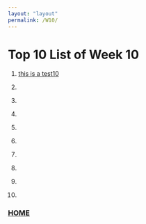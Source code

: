 ```yaml
---
layout: "layout"
permalink: /W10/
---
```


# Top 10 List of Week 10

1. [this is a test10](https://www.youtube.com/watch?v=dXf1nUVdVuM)<br>


2. []()<br>


3. []()<br>


4. []()<br>


5. []()<br>


6. []()<br>


7. []()<br>


8. []()<br>


9. []()<br>


10. []()<br>


### [HOME](https://theophilus-lukas.github.io/os211)